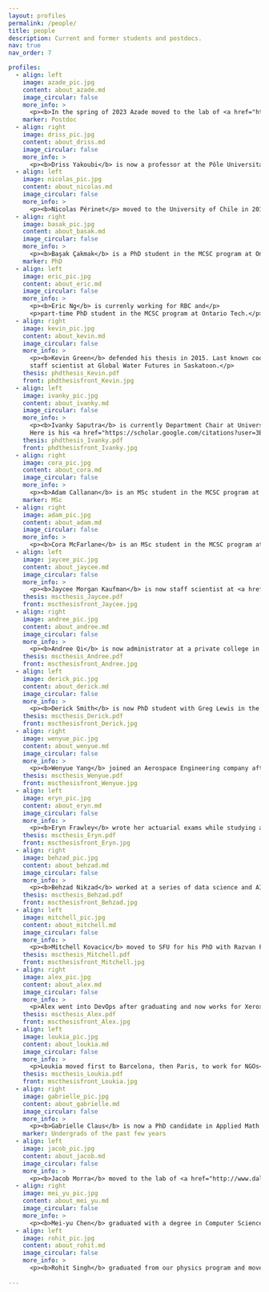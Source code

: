 ```yaml
---
layout: profiles
permalink: /people/
title: people
description: Current and former students and postdocs.
nav: true
nav_order: 7

profiles:
  - align: left
    image: azade_pic.jpg
    content: about_azade.md
    image_circular: false
    more_info: >
      <p><b>In the spring of 2023 Azade moved to the lab of <a href="https://morgancraiglab.com/">Morgan Craig</a> at UdM.</p>
    marker: Postdoc
  - align: right
    image: driss_pic.jpg
    content: about_driss.md
    image_circular: false
    more_info: >
      <p><b>Driss Yakoubi</b> is now a professor at the Pôle Universitaire Léonard de Vinci in Paris.</p>
  - align: left
    image: nicolas_pic.jpg
    content: about_nicolas.md
    image_circular: false
    more_info: >
      <p><b>Nicolas Périnet</p> moved to the University of Chile in 2013 and seems to have settled there.</p>
  - align: right
    image: basak_pic.jpg
    content: about_basak.md
    image_circular: false
    more_info: >
      <p><b>Başak Çakmak</b> is a PhD student in the MCSC program at Ontario Tech.</p>
    marker: PhD
  - align: left
    image: eric_pic.jpg
    content: about_eric.md
    image_circular: false
    more_info: >
      <p><b>Eric Ng</b> is currenly working for RBC and</p>
      <p>part-time PhD student in the MCSC program at Ontario Tech.</p>
  - align: right
    image: kevin_pic.jpg
    content: about_kevin.md
    image_circular: false
    more_info: >
      <p><b>Kevin Green</b> defended his thesis in 2015. Last known coordinates:
      staff scientist at Global Water Futures in Saskatoon.</p>
    thesis: phdthesis_Kevin.pdf
    front: phdthesisfront_Kevin.jpg
  - align: left
    image: ivanky_pic.jpg
    content: about_ivanky.md
    image_circular: false
    more_info: >
      <p><b>Ivanky Saputra</b> is currently Department Chair at Universitas Pelita Harapan, Jakarta, Indonesia.
      Here is his <a href="https://scholar.google.com/citations?user=3B45E3cAAAAJ">Google Scholar profile</a>.</p>
    thesis: phdthesis_Ivanky.pdf
    front: phdthesisfront_Ivanky.jpg
  - align: right
    image: cora_pic.jpg
    content: about_cora.md
    image_circular: false
    more_info: >
      <p><b>Adam Callanan</b> is an MSc student in the MCSC program at Ontario Tech.</p>
    marker: MSc
  - align: right
    image: adam_pic.jpg
    content: about_adam.md
    image_circular: false
    more_info: >
      <p><b>Cora McFarlane</b> is an MSc student in the MCSC program at Ontario Tech.</p>
  - align: left
    image: jaycee_pic.jpg
    content: about_jaycee.md
    image_circular: false
    more_info: >
      <p><b>Jaycee Morgan Kaufman</b> is now staff scientist at <a href="https://appliedsciences.klick.com/">Klick Labs</a>.</p>
    thesis: mscthesis_Jaycee.pdf
    front: mscthesisfront_Jaycee.jpg
  - align: right
    image: andree_pic.jpg
    content: about_andree.md
    image_circular: false
    more_info: >
      <p><b>Andree Qi</b> is now administrator at a private college in Toronto.</p>
    thesis: mscthesis_Andree.pdf
    front: mscthesisfront_Andree.jpg
  - align: left
    image: derick_pic.jpg
    content: about_derick.md
    image_circular: false
    more_info: >
      <p><b>Derick Smith</b> is now PhD student with Greg Lewis in the MCSC program.</p>
    thesis: mscthesis_Derick.pdf
    front: mscthesisfront_Derick.jpg
  - align: right
    image: wenyue_pic.jpg
    content: about_wenyue.md
    image_circular: false
    more_info: >
      <p><b>Wenyue Yang</b> joined an Aerospace Engineering company after graduating.</p>
    thesis: mscthesis_Wenyue.pdf
    front: mscthesisfront_Wenyue.jpg
  - align: left
    image: eryn_pic.jpg
    content: about_eryn.md
    image_circular: false
    more_info: >
      <p><b>Eryn Frawley</b> wrote her actuarial exams while studying at Ontario Tech and is now a consultant with Telus Health One.</p>
    thesis: mscthesis_Eryn.pdf
    front: mscthesisfront_Eryn.jpg
  - align: right
    image: behzad_pic.jpg
    content: about_behzad.md
    image_circular: false
    more_info: >
      <p><b>Behzad Nikzad</b> worked at a series of data science and AI-related startups and is now with Tempered AI.</p>
    thesis: mscthesis_Behzad.pdf
    front: mscthesisfront_Behzad.jpg
  - align: left
    image: mitchell_pic.jpg
    content: about_mitchell.md
    image_circular: false
    more_info: >
      <p><b>Mitchell Kovacic</b> moved to SFU for his PhD with Razvan Fetecau and JF Williams which he finished in 2018.</p>
    thesis: mscthesis_Mitchell.pdf
    front: mscthesisfront_Mitchell.jpg
  - align: right
    image: alex_pic.jpg
    content: about_alex.md
    image_circular: false
    more_info: >
      <p>Alex went into DevOps after graduating and now works for Xerox.</p>
    thesis: mscthesis_Alex.pdf
    front: mscthesisfront_Alex.jpg
  - align: left
    image: loukia_pic.jpg
    content: about_loukia.md
    image_circular: false
    more_info: >
      <p>Loukia moved first to Barcelona, then Paris, to work for NGOs</p>
    thesis: mscthesis_Loukia.pdf
    front: mscthesisfront_Loukia.jpg
  - align: right
    image: gabrielle_pic.jpg
    content: about_gabrielle.md
    image_circular: false
    more_info: >
      <p><b>Gabrielle Claus</b> is now a PhD candidate in Applied Math at UNH.</p>
    marker: Undergrads of the past few years
  - align: left
    image: jacob_pic.jpg
    content: about_jacob.md
    image_circular: false
    more_info: >
      <p><b>Jacob Morra</b> moved to the lab of <a href="http://www.daleylab.org/lab/grav/">Mark Daley</a> where he obtained his PhD in 2023 and is now active as a postdoc.</p>
  - align: right
    image: mei_yu_pic.jpg
    content: about_mei_yu.md
    image_circular: false
    more_info: >
      <p><b>Mei-yu Chen</b> graduated with a degree in Computer Science and is now Data Engineer at Scotia Bank.</p>
  - align: left
    image: rohit_pic.jpg
    content: about_rohit.md
    image_circular: false
    more_info: >
      <p><b>Rohit Singh</b> graduated from our physics program and moved to Queen's for his MSc in 2021.</p>
      
---
```

